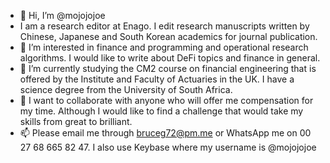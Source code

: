 - 👋 Hi, I’m @mojojojoe
- I am a research editor at Enago. I edit research manuscripts written by Chinese, Japanese and South Korean academics for journal publication.
- 👀 I’m interested in finance and programming and operational research algorithms. I would like to write about DeFi topics and finance in general.  
- 🌱 I’m currently studying the CM2 course on financial engineering that is offered by the Institute and Faculty of Actuaries in the UK. I have a science degree from the University of South Africa.
- 💞️ I want to collaborate with anyone who will offer me compensation for my time. Although I would like to find a challenge that would take my skills from great to brilliant.
- 📫 Please email me through bruceg72@pm.me or WhatsApp me on 00 27 68 665 82 47. I also use Keybase where my username is @mojojojoe

<!---
mojojojoe/mojojojoe is a ✨ special ✨ repository because its `README.md` (this file) appears on your GitHub profile.
You can click the Preview link to take a look at your changes.
--->

